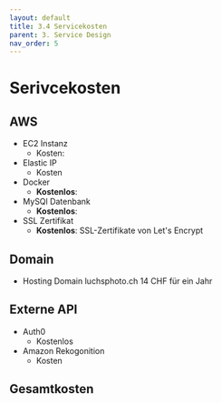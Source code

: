 ```yaml
---
layout: default
title: 3.4 Servicekosten
parent: 3. Service Design
nav_order: 5
---
```

# Serivcekosten

## AWS
- EC2 Instanz
	- Kosten: 
- Elastic IP
	- Kosten
- Docker
	-  **Kostenlos**: 
- MySQl Datenbank
	-  **Kostenlos**: 
- SSL Zertifikat
	- **Kostenlos**: SSL-Zertifikate von Let's Encrypt

## Domain
- Hosting Domain luchsphoto.ch 14 CHF für ein Jahr


## Externe API 

- Auth0
	- Kostenlos
- Amazon Rekogonition
	- Kosten 


## Gesamtkosten


